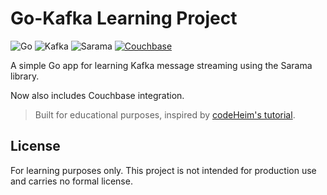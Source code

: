# Go-Kafka Learning Project
![Go](https://img.shields.io/badge/Go-00ADD8?logo=go&logoColor=white&style=for-the-badge)
![Kafka](https://img.shields.io/badge/Kafka-231F20?logo=apachekafka&logoColor=white&style=for-the-badge)
![Sarama](https://img.shields.io/badge/Sarama-Client%20for%20Kafka-blueviolet?style=for-the-badge)
[![Couchbase](https://img.shields.io/badge/Powered%20by-Couchbase-red?logo=couchbase)](https://www.couchbase.com/)


A simple Go app for learning Kafka message streaming using the Sarama library.

Now also includes Couchbase integration.

> Built for educational purposes, inspired by [codeHeim's tutorial](https://www.youtube.com/watch?v=4EdrCc29vXY&ab_channel=codeHeim).


## License

For learning purposes only. This project is not intended for production use and carries no formal license.
